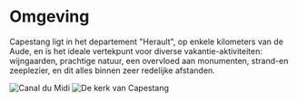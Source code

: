 # Omgeving

Capestang ligt in het departement "Herault", op enkele kilometers van de Aude, en is het ideale vertekpunt voor diverse vakantie-aktiviteiten: wijngaarden, prachtige natuur, een overvloed aan monumenten, strand-en zeeplezier, en dit alles binnen zeer redelijke afstanden.

![Canal du Midi](/images/decouverte.jpg)
![De kerk van Capestang](/images/decouverte-detail.jpg)